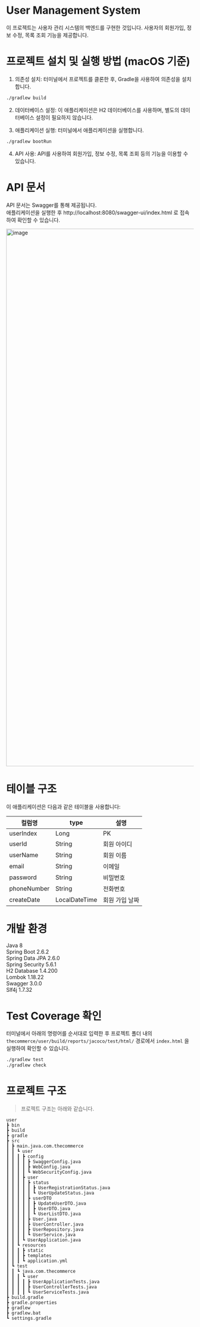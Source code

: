 # User Management System
이 프로젝트는 사용자 관리 시스템의 백엔드를 구현한 것입니다. 사용자의 회원가입, 정보 수정, 목록 조회 기능을 제공합니다.

# 프로젝트 설치 및 실행 방법 (macOS 기준)
1. 의존성 설치: 터미널에서 프로젝트를 클론한 후, Gradle을 사용하여 의존성을 설치합니다.
```bash
./gradlew build
```

2. 데이터베이스 설정: 이 애플리케이션은 H2 데이터베이스를 사용하며, 별도의 데이터베이스 설정이 필요하지 않습니다.

3. 애플리케이션 실행: 터미널에서 애플리케이션을 실행합니다.
```bash
./gradlew bootRun
```

4. API 사용: API를 사용하여 회원가입, 정보 수정, 목록 조회 등의 기능을 이용할 수 있습니다.

# API 문서
API 문서는 Swagger를 통해 제공됩니다.  
애플리케이션을 실행한 후 http://localhost:8080/swagger-ui/index.html 로 접속하여 확인할 수 있습니다.

<img width="1442" alt="image" src="https://github.com/tein408/thecommerce/assets/75615404/2807eaca-3f66-494c-8300-735755e97556">

# 테이블 구조
이 애플리케이션은 다음과 같은 테이블을 사용합니다:

|컬럼명|type|설명|
|------|---|---|
|userIndex|Long|PK|
|userId|String|회원 아이디|
|userName|String|회원 이름|
|email|String|이메일|
|password|String|비밀번호|
|phoneNumber|String|전화번호|
|createDate|LocalDateTime|회원 가입 날짜|

# 개발 환경
Java 8   
Spring Boot 2.6.2   
Spring Data JPA 2.6.0   
Spring Security 5.6.1   
H2 Database 1.4.200   
Lombok 1.18.22   
Swagger 3.0.0   
Slf4j 1.7.32

# Test Coverage 확인
터미널에서 아래의 명령어를 순서대로 입력한 후 프로젝트 폴더 내의 
`thecommerce/user/build/reports/jacoco/test/html/` 경로에서 `index.html` 을 실행하여 확인할 수 있습니다.
```bash
./gradlew test
./gradlew check
```

# 프로젝트 구조
> 프로젝트 구조는 아래와 같습니다.
```text
user
┣ bin
┣ build
┣ gradle
┣ src
┃ ┣ main.java.com.thecommerce
┃ ┃ ┗ user
┃ ┃ ┃ ┣ config
┃ ┃ ┃ ┃ ┣ SwaggerConfig.java
┃ ┃ ┃ ┃ ┣ WebConfig.java
┃ ┃ ┃ ┃ ┗ WebSecurityConfig.java
┃ ┃ ┃ ┣ user
┃ ┃ ┃ ┃ ┣ status
┃ ┃ ┃ ┃ ┃ ┣ UserRegistrationStatus.java
┃ ┃ ┃ ┃ ┃ ┗ UserUpdateStatus.java
┃ ┃ ┃ ┃ ┣ userDTO
┃ ┃ ┃ ┃ ┃ ┣ UpdateUserDTO.java
┃ ┃ ┃ ┃ ┃ ┣ UserDTO.java
┃ ┃ ┃ ┃ ┃ ┗ UserListDTO.java
┃ ┃ ┃ ┃ ┣ User.java
┃ ┃ ┃ ┃ ┣ UserController.java
┃ ┃ ┃ ┃ ┣ UserRepository.java
┃ ┃ ┃ ┃ ┗ UserService.java
┃ ┃ ┃ ┗ UserApplication.java
┃ ┃ ┗ resources
┃ ┃ ┃ ┣ static
┃ ┃ ┃ ┣ templates
┃ ┃ ┃ ┗ application.yml
┃ ┗ test
┃ ┃ ┗ java.com.thecommerce
┃ ┃ ┃ ┗ user
┃ ┃ ┃ ┃ ┣ UserApplicationTests.java
┃ ┃ ┃ ┃ ┣ UserControllerTests.java
┃ ┃ ┃ ┃ ┗ UserServiceTests.java
┣ build.gradle
┣ gradle.properties
┣ gradlew
┣ gradlew.bat
┗ settings.gradle
```
